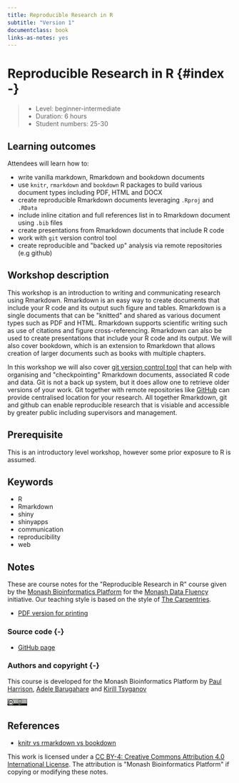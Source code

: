```yaml
---
title: Reproducible Research in R
subtitle: "Version 1"
documentclass: book
links-as-notes: yes
---
```


# Reproducible Research in R {#index -}

<!--
<img src="figures/rnaseq.png" width="100%" style="display: block; margin: auto auto auto 0;" />
-->

> - Level: beginner-intermediate
> - Duration: 6 hours
> - Student numbers: 25-30

## Learning outcomes

Attendees will learn how to:

- write vanilla markdown, Rmarkdown and bookdown documents
- use `knitr`, `rmarkdown` and `bookdown` R packages to build various document types including PDF, HTML and DOCX
- create reproducible Rmarkdown documents leveraging `.Rproj` and `.RData`
- include inline citation and full references list in to Rmarkdown document using `.bib` files
- create presentations from Rmarkdown documents that include R code
- work with `git` version control tool
- create reproducible and "backed up" analysis via remote repositories (e.g github)

## Workshop description

This workshop is an introduction to writing and communicating research using Rmarkdown. Rmarkdown is an easy way to create documents that include your R code and its output such figure and tables. Rmarkdown is a single documents that can be "knitted" and shared as various document types such as PDF and HTML. Rmarkdown supports scientific writing such as use of citations and figure cross-referencing. Rmarkdown can also be used to create presentations that include your R code and its output. We will also cover bookdown, which is an extension to Rmarkdown that allows creation of larger documents such as books with multiple chapters.

In this workshop we will also cover [git version control tool](https://git-scm.com/book/en/v1/Getting-Started-About-Version-Control) that can help with organising and "checkpointing" Rmarkdown documents, associated R code and data. Git is not a back up system, but it does allow one to retrieve older versions of your work. Git together with remote repositories like [GitHub](https://github.com) can provide centralised location for your research. All together Rmarkdown, git and github can enable reproducible research that is visiable and accessible by greater public including supervisors and management.

## Prerequisite

This is an introductory level workshop, however some prior exposure to R is assumed.

## Keywords

- R
- Rmarkdown
- shiny
- shinyapps
- communication
- reproducibility
- web

## Notes

These are course notes for the "Reproducible Research in R" course given by the [Monash Bioinformatics Platform](https://www.monash.edu/researchinfrastructure/bioinformatics) for the [Monash Data Fluency](https://monashdatafluency.github.io/) initiative. Our teaching style is based on the style of [The Carpentries](https://carpentries.org/).

* [PDF version for printing](https://monashdatafluency.github.io/r-rep-res/Reproducible-Research-in-R.pdf)

### Source code {-}

* [GitHub page](https://github.com/MonashDataFluency/r-rep-res)

### Authors and copyright {-}

This course is developed for the Monash Bioinformatics Platform by [Paul Harrison](mailto:paul.harrison@monash.edu), [Adele Barugahare](mailto:Adele.Barugahare@monash.edu) and [Kirill Tsyganov](mailto:kirill.tsyganov@monash.edu)

<img src="figures/CC-BY.png" width="44" />

## References

- [knitr vs rmarkdown vs bookdown](https://stackoverflow.com/questions/40563479/relationship-between-r-markdown-knitr-pandoc-and-bookdown)

This work is licensed under a [CC BY-4: Creative Commons Attribution 4.0 International License](http://creativecommons.org/licenses/by/4.0/). The attribution is "Monash Bioinformatics Platform" if copying or modifying these notes.
